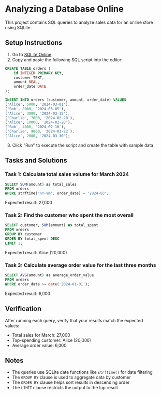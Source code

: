 # Analyzing a Database Online

This project contains SQL queries to analyze sales data for an online store using SQLite.

## Setup Instructions

1. Go to [SQLite Online](https://sqliteonline.com/)
2. Copy and paste the following SQL script into the editor:

```sql
CREATE TABLE orders (
    id INTEGER PRIMARY KEY,
    customer TEXT,
    amount REAL,
    order_date DATE
);

INSERT INTO orders (customer, amount, order_date) VALUES
('Alice', 5000, '2024-03-01'),
('Bob', 8000, '2024-03-05'),
('Alice', 3000, '2024-03-15'),
('Charlie', 7000, '2024-02-20'),
('Alice', 10000, '2024-02-28'),
('Bob', 4000, '2024-02-10'),
('Charlie', 9000, '2024-03-22'),
('Alice', 2000, '2024-03-30');
```

3. Click "Run" to execute the script and create the table with sample data

## Tasks and Solutions

### Task 1: Calculate total sales volume for March 2024
```sql
SELECT SUM(amount) as total_sales
FROM orders
WHERE strftime('%Y-%m', order_date) = '2024-03';
```
Expected result: 27,000

### Task 2: Find the customer who spent the most overall
```sql
SELECT customer, SUM(amount) as total_spent
FROM orders
GROUP BY customer
ORDER BY total_spent DESC
LIMIT 1;
```
Expected result: Alice (20,000)

### Task 3: Calculate average order value for the last three months
```sql
SELECT AVG(amount) as average_order_value
FROM orders
WHERE order_date >= date('2024-01-01');
```
Expected result: 6,000

## Verification

After running each query, verify that your results match the expected values:
- Total sales for March: 27,000
- Top-spending customer: Alice (20,000)
- Average order value: 6,000

## Notes
- The queries use SQLite date functions like `strftime()` for date filtering
- The `GROUP BY` clause is used to aggregate data by customer
- The `ORDER BY` clause helps sort results in descending order
- The `LIMIT` clause restricts the output to the top result 